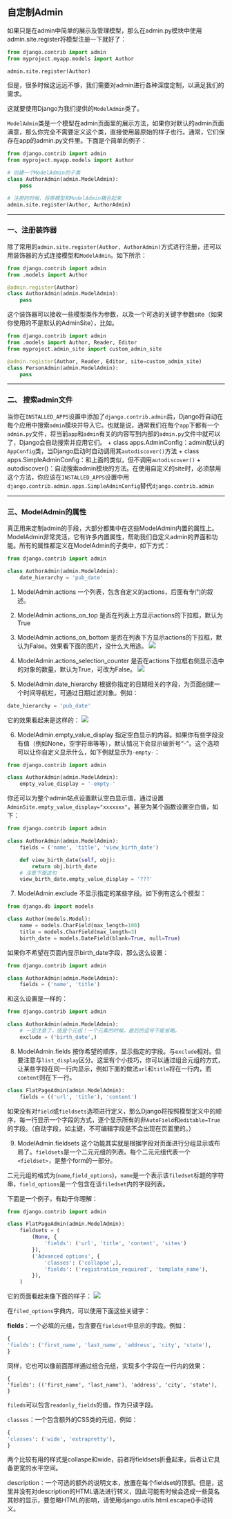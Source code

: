 ## 自定制Admin

如果只是在admin中简单的展示及管理模型，那么在admin.py模块中使用admin.site.register将模型注册一下就好了：
```python
from django.contrib import admin
from myproject.myapp.models import Author

admin.site.register(Author)
```
但是，很多时候这远远不够，我们需要对admin进行各种深度定制，以满足我们的需求。

这就要使用Django为我们提供的`ModelAdmin`类了。

`ModelAdmin`类是一个模型在admin页面里的展示方法，如果你对默认的admin页面满意，那么你完全不需要定义这个类，直接使用最原始的样子也行。通常，它们保存在app的admin.py文件里。下面是个简单的例子：
```python
from django.contrib import admin
from myproject.myapp.models import Author

# 创建一个ModelAdmin的子类
class AuthorAdmin(admin.ModelAdmin):
    pass

# 注册的时候，将原模型和ModelAdmin耦合起来
admin.site.register(Author, AuthorAdmin)
```

---

### 一、注册装饰器

除了常用的`admin.site.register(Author, AuthorAdmin)`方式进行注册，还可以用装饰器的方式连接模型和`ModelAdmin`。如下所示：
```python
from django.contrib import admin
from .models import Author

@admin.register(Author)
class AuthorAdmin(admin.ModelAdmin):
    pass
```
这个装饰器可以接收一些模型类作为参数，以及一个可选的关键字参数site（如果你使用的不是默认的AdminSite），比如。
```python
from django.contrib import admin
from .models import Author, Reader, Editor
from myproject.admin_site import custom_admin_site

@admin.register(Author, Reader, Editor, site=custom_admin_site)
class PersonAdmin(admin.ModelAdmin):
    pass
```

---

### 二、 搜索admin文件

当你在`INSTALLED_APPS`设置中添加了`django.contrib.admin`后，Django将自动在每个应用中搜索`admin`模块并导入它。也就是说，通常我们在每个`app`下都有一个`admin.py`文件，将当前`app`和`admin`有关的内容写到内部的`admin.py`文件中就可以了，Django会自动搜索并应用它们。
    + class apps.AdminConfig：admin默认的`AppConfig`类，当Django启动时自动调用其`autodiscover()`方法
    + class apps.SimpleAdminConfig：和上面的类似，但不调用`autodiscover()`
    + autodiscover()：自动搜索admin模块的方法。在使用自定义的site时，必须禁用这个方法，你应该在`INSTALLED_APPS`设置中用`django.contrib.admin.apps.SimpleAdminConfig`替代`django.contrib.admin`
    

---

### 三、ModelAdmin的属性

真正用来定制admin的手段，大部分都集中在这些ModelAdmin内置的属性上。
ModelAdmin非常灵活，它有许多内置属性，帮助我们自定义admin的界面和功能。所有的属性都定义在ModelAdmin的子类中，如下方式：
```python
from django.contrib import admin

class AuthorAdmin(admin.ModelAdmin):
    date_hierarchy = 'pub_date'
```

1. ModelAdmin.actions
一个列表，包含自定义的actions，后面有专门的叙述。

2. ModelAdmin.actions_on_top
是否在列表上方显示actions的下拉框，默认为True

3. ModelAdmin.actions_on_bottom
是否在列表下方显示actions的下拉框，默认为False。效果看下面的图片，没什么大用途。
![](../images/chapter12/001.png)

4. ModelAdmin.actions_selection_counter
是否在actions下拉框右侧显示选中的对象的数量，默认为True，可改为False。
![](../images/chapter12/002.png)

5. ModelAdmin.date_hierarchy
根据你指定的日期相关的字段，为页面创建一个时间导航栏，可通过日期过滤对象。例如：
```python
date_hierarchy = 'pub_date'
```  
它的效果看起来是这样的：
![](../images/chapter12/003.png)

6. ModelAdmin.empty_value_display
指定空白显示的内容。如果你有些字段没有值（例如None，空字符串等等），默认情况下会显示破折号“-”。这个选项可以让你自定义显示什么，如下例就显示为`-empty-`：
```python
from django.contrib import admin

class AuthorAdmin(admin.ModelAdmin):
    empty_value_display = '-empty-'
```
你还可以为整个admin站点设置默认空白显示值，通过设置`AdminSite.empty_value_display="xxxxxxx"`。甚至为某个函数设置空白值，如下：
```python
from django.contrib import admin

class AuthorAdmin(admin.ModelAdmin):
    fields = ('name', 'title', 'view_birth_date')

    def view_birth_date(self, obj):
        return obj.birth_date
    # 注意下面这句
    view_birth_date.empty_value_display = '???'
```

7. ModelAdmin.exclude
不显示指定的某些字段。如下例有这么个模型：
```python
from django.db import models

class Author(models.Model):
    name = models.CharField(max_length=100)
    title = models.CharField(max_length=3)
    birth_date = models.DateField(blank=True, null=True)
```
如果你不希望在页面内显示birth_date字段，那么这么设置：
```python
from django.contrib import admin

class AuthorAdmin(admin.ModelAdmin):
    fields = ('name', 'title')
```
和这么设置是一样的：
```python
from django.contrib import admin

class AuthorAdmin(admin.ModelAdmin):
    # 一定注意了，值是个元组！一个元素的时候，最后的逗号不能省略。
    exclude = ('birth_date',)
```

8. ModelAdmin.fields
按你希望的顺序，显示指定的字段。与`exclude`相对。但要注意与`list_display`区分。这里有个小技巧，你可以通过组合元组的方式，让某些字段在同一行内显示，例如下面的做法`url`和`title`将在一行内，而`content`则在下一行。
```python
class FlatPageAdmin(admin.ModelAdmin):
    fields = (('url', 'title'), 'content')
```
如果没有对`field`或`fieldsets`选项进行定义，那么Django将按照模型定义中的顺序，每一行显示一个字段的方式，逐个显示所有的非`AutoField`和`editable=True`的字段。（自动字段，如主键，不可编辑字段是不会出现在页面里的。）

9. ModelAdmin.fieldsets
这个功能其实就是根据字段对页面进行分组显示或布局了。`fieldsets`是一个二元元组的列表。每个二元元组代表一个`<fieldset>`，是整个form的一部分。

二元元组的格式为(`name`,`field_options`)，`name`是一个表示该`filedset`标题的字符串，`field_options`是一个包含在该`filedset`内的字段列表。

下面是一个例子，有助于你理解：
```python
from django.contrib import admin

class FlatPageAdmin(admin.ModelAdmin):
    fieldsets = (
        (None, {
            'fields': ('url', 'title', 'content', 'sites')
        }),
        ('Advanced options', {
            'classes': ('collapse',),
            'fields': ('registration_required', 'template_name'),
        }),
    )
```
它的页面看起来像下面的样子：
![](../images/chapter12/004.png)

在`filed_options`字典内，可以使用下面这些关键字：

**fields**：一个必填的元组，包含要在`fieldset`中显示的字段。例如：
```python
{
'fields': ('first_name', 'last_name', 'address', 'city', 'state'),
}
```
同样，它也可以像前面那样通过组合元组，实现多个字段在一行内的效果：
```pyhon
{
'fields': (('first_name', 'last_name'), 'address', 'city', 'state'),
}
```
`fileds`可以包含`readonly_fields`的值，作为只读字段。

`classes`：一个包含额外的CSS类的元组，例如：
```python
{
'classes': ('wide', 'extrapretty'),
}
```
两个比较有用的样式是collaspe和wide，前者将fieldsets折叠起来，后者让它具备更宽的水平空间。

description：一个可选的额外的说明文本，放置在每个fieldset的顶部。但是，这里并没有对description的HTML语法进行转义，因此可能有时候会造成一些莫名其妙的显示，要忽略HTML的影响，请使用django.utils.html.escape()手动转义。